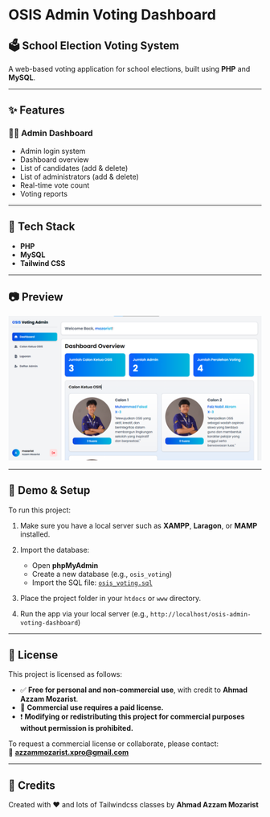 # OSIS Admin Voting Dashboard  
## 🗳️ School Election Voting System

A web-based voting application for school elections, built using **PHP** and **MySQL**.

---

## ✨ Features

### 🧑‍💼 Admin Dashboard
- Admin login system
- Dashboard overview
- List of candidates (add & delete)
- List of administrators (add & delete)
- Real-time vote count
- Voting reports

---

## 🧰 Tech Stack
- **PHP**
- **MySQL**
- **Tailwind CSS**

---

## 📷 Preview

![Preview](Preview-dashboard.png)

---

## 🧪 Demo & Setup

To run this project:

1. Make sure you have a local server such as **XAMPP**, **Laragon**, or **MAMP** installed.
2. Import the database:
   - Open **phpMyAdmin**
   - Create a new database (e.g., `osis_voting`)
   - Import the SQL file: [`osis_voting.sql`](osis_voting.sql)

3. Place the project folder in your `htdocs` or `www` directory.
4. Run the app via your local server (e.g., `http://localhost/osis-admin-voting-dashboard`)

---

## 📄 License

This project is licensed as follows:

- ✅ **Free for personal and non-commercial use**, with credit to **Ahmad Azzam Mozarist**.
- 💼 **Commercial use requires a paid license.**
- ❗ **Modifying or redistributing this project for commercial purposes without permission is prohibited.**

To request a commercial license or collaborate, please contact:  
📧 **azzammozarist.xpro@gmail.com**

---

## 🙌 Credits

Created with ❤️ and lots of Tailwindcss classes by **Ahmad Azzam Mozarist**
